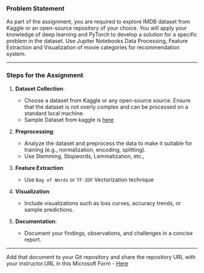 ### **Problem Statement**
As part of the assignment, you are required to explore IMDB dataset from Kaggle or an open-source repository of your choice. You will apply your knowledge of deep learning and PyTorch to develop a solution for a specific problem in the dataset. 
Use Jupiter Notebooks Data Processing, Feature Extraction and Visualization of movie categories for recommendation system.

---

### **Steps for the Assignment**
1. **Dataset Collection**:
   - Choose a dataset from Kaggle or any open-source source. Ensure that the dataset is not overly complex and can be processed on a standard local machine.
   - Sample Dataset from kaggle is [here](https://www.kaggle.com/datasets/lakshmi25npathi/imdb-dataset-of-50k-movie-reviews)
   
2. **Preprocessing**:
   - Analyze the dataset and preprocess the data to make it suitable for training (e.g., normalization, encoding, splitting).
   - Use Stemming, Stopwords, Lemmatization, etc.,
  
3. **Feature Extraction**:
   - Use `Bag of Words` or `TF-IDF` Vectorization technique

4. **Visualization**:
   - Include visualizations such as loss curves, accuracy trends, or sample predictions.

5. **Documentation**:
   - Document your findings, observations, and challenges in a concise report.

---
Add that document to your Git repository and share the repository URL with your instructor.URL in this Microsoft Form - [Here](https://forms.office.com/r/MwtiC6U7Ju?origin=lprLink)
   
